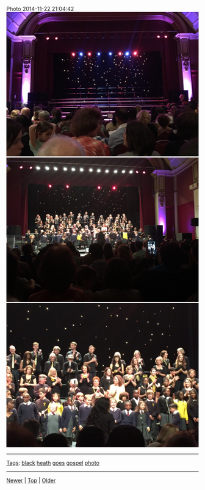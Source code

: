 <!--
title: Photo 2014-11-22 21
date: 2020-06-28T14:51:45.031Z
tags: black, heath, goes, gospel, photo
-->





Photo 2014-11-22 21:04:42
![](103308570702-0.jpg)
![](103308570702-1.jpg)
![](103308570702-2.jpg)

<!--BOTTOM-POST-NAVIGATION-->
---

[Tags](tags.md): [black](tag-black.md) [heath](tag-heath.md) [goes](tag-goes.md) [gospel](tag-gospel.md) [photo](tag-photo.md)

---

[Newer](102786671272.md) | [Top](index.md) | [Older](103831788682.md)